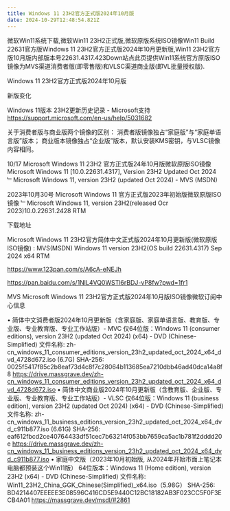 ```yaml
---
title: Windows 11 23H2官方正式版2024年10月版
date: 2024-10-29T12:48:54.821Z
---
```


微软Win11系统下载,微软Win11 23H2正式版,微软原版系统ISO镜像Win11 Build 22631官方版Windows 11 23H2官方正式版2024年10月更新版,Win11 23H2官方版10月版内部版本号22631.4317.423Down站点此页提供Win11系统官方原版ISO镜像为MVS渠道消费者版(即零售版)和VLSC渠道商业版(即VL批量授权版).

Windows 11 23H2官方正式版2024年10月版

新版变化

Windows 11版本 23H2更新历史记录 - Microsoft支持
https://support.microsoft.com/en-us/help/5031682

关于消费者版与商业版两个镜像的区别：
消费者版镜像独占“家庭版”与“家庭单语言版”版本；
商业版本镜像独占“企业版”版本，默认安装KMS密钥，与VLSC镜像内容相同。

10/17 Microsoft Windows 11 23H2 官方正式版24年10月版微软原版ISO镜像
Microsoft Windows 11 [10.0.22631.4317], Version 23H2 Updated Oct 2024
﹂Microsoft Windows 11, version 23H2 (updated Oct 2024) - MVS (MSDN)

2023年10月30号 Microsoft Windows 11 官方正式版2023年初始版微软原版ISO镜像
﹂Microsoft Windows 11, version 23H2(released Ocr 2023)10.0.22631.2428 RTM

下载地址

Microsoft Windows 11 23H2官方简体中文正式版2024年10月更新版(微软原版ISO镜像)
: MVS(MSDN) Windows 11 version 23H2(OS build 22631.4317) Sep 2024 x64 RTM

https://www.123pan.com/s/A6cA-eNEJh

https://pan.baidu.com/s/1NlL4VQ0WSTl6rBDJ-vP8fw?pwd=1fr1

MVS Microsoft Windows 11 23H2官方正式版2024年10月版ISO镜像微软订阅中心信息

• 简体中文消费者版2024年10月更新版（含家庭版、家庭单语言版、教育版、专业版、专业教育版、专业工作站版）- MVC
仅64位版：Windows 11 (consumer editions), version 23H2 (updated Oct 2024) (x64) - DVD (Chinese-Simplified)
文件名称: zh-cn_windows_11_consumer_editions_version_23h2_updated_oct_2024_x64_dvd_4728d672.iso (6.7G)
SHA-256: 0025f5417f85c2b8eaf73d4c8f7c28064b113685ea7210dbb46ad40dca14a8f8
https://drive.massgrave.dev/zh-cn_windows_11_consumer_editions_version_23h2_updated_oct_2024_x64_dvd_4728d672.iso
• 简体中文商业版2024年10月更新版（含教育版、企业版、专业版、专业教育版、专业工作站版）- VLSC
仅64位版：Windows 11 (business edition), version 23H2 (updated Oct 2024) (x64) - DVD (Chinese-Simplified)
文件名称: zh-cn_windows_11_business_editions_version_23h2_updated_oct_2024_x64_dvd_c911b877.iso (6.61G)
SHA-256: eaf612fbcd2ce40764433df51cec7b63214f053bb7659ca5ac1b781f2dddd20e
https://drive.massgrave.dev/zh-cn_windows_11_business_editions_version_23h2_updated_oct_2024_x64_dvd_c911b877.iso
• 家庭中文版（2023年10月初始版, 从2024年开始市面上笔记本电脑都预装这个Win11版）
64位版本：Windows 11 (Home edition), version 23H2 (x64) - DVD (Chinese-Simplified)
文件名称: Win11_23H2_China_GGK_Chinese(Simplified)_x64.iso（5.98G）
SHA-256: BD4214407EEEEE3E08596C416CD5E9440C12BC18182AB3F023CC5F0F3ECB4A01
https://massgrave.dev/msdl/#2861